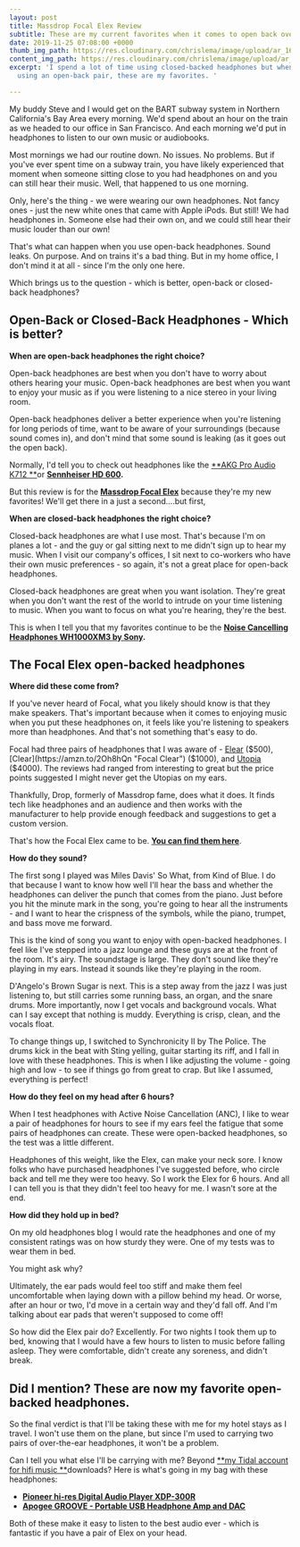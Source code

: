 ```yaml
---
layout: post
title: Massdrop Focal Elex Review
subtitle: These are my current favorites when it comes to open back over-the-ear headphones
date: 2019-11-25 07:08:00 +0000
thumb_img_path: https://res.cloudinary.com/chrislema/image/upload/ar_16:9,c_fill/c_scale,w_auto/c_limit,w_1000/v1574666039/FocalHeadphones2_uu1yls.jpg
content_img_path: https://res.cloudinary.com/chrislema/image/upload/ar_16:9,c_fill/c_scale,w_auto/c_limit,w_1000/v1574666049/FocalHeadphones_kbxicc.jpg
excerpt: 'I spend a lot of time using closed-backed headphones but when it comes to
  using an open-back pair, these are my favorites. '

---
```

My buddy Steve and I would get on the BART subway system in Northern California's Bay Area every morning. We'd spend about an hour on the train as we headed to our office in San Francisco. And each morning we'd put in headphones to listen to our own music or audiobooks.

Most mornings we had our routine down. No issues. No problems. But if you've ever spent time on a subway train, you have likely experienced that moment when someone sitting close to you had headphones on and you can still hear their music. Well, that happened to us one morning.

Only, here's the thing - we were wearing our own headphones. Not fancy ones - just the new white ones that came with Apple iPods. But still! We had headphones in. Someone else had their own on, and we could still hear their music louder than our own!

That's what can happen when you use open-back headphones. Sound leaks. On purpose. And on trains it's a bad thing. But in my home office, I don't mind it at all - since I'm the only one here.

Which brings us to the question - which is better, open-back or closed-back headphones?

## Open-Back or Closed-Back Headphones - Which is better?

**When are open-back headphones the right choice?**

Open-back headphones are best when you don't have to worry about others hearing your music. Open-back headphones are best when you want to enjoy your music as if you were listening to a nice stereo in your living room.

Open-back headphones deliver a better experience when you're listening for long periods of time, want to be aware of your surroundings (because sound comes in), and don't mind that some sound is leaking (as it goes out the open back).

Normally, I'd tell you to check out headphones like the [**AKG Pro Audio K712 **](https://amzn.to/2Da6M0f "AKG Pro Audio K712")or [**Sennheiser HD 600**](https://amzn.to/2XNzIED "Sennheiser HD 600")**.** 

But this review is for the [**Massdrop Focal Elex**](https://drop.com/buy/massdrop-x-focal-elex-headphones/ "Focal ") because they're my new favorites! We'll get there in a just a second....but first, 

**When are closed-back headphones the right choice?**

Closed-back headphones are what I use most. That's because I'm on planes a lot - and the guy or gal sitting next to me didn't sign up to hear my music. When I visit our company's offices, I sit next to co-workers who have their own music preferences - so again, it's not a great place for open-back headphones.

Closed-back headphones are great when you want isolation. They're great when you don't want the rest of the world to intrude on your time listening to music. When you want to focus on what you're hearing, they're the best.

This is when I tell you that my favorites continue to be the [**Noise Cancelling Headphones WH1000XM3 by Sony**](https://amzn.to/2pOQJlt "Noise Cancelling Headphones WH1000XM3 by Sony")**.**

## The Focal Elex open-backed headphones

**Where did these come from?**

If you've never heard of Focal, what you likely should know is that they make speakers. That's important because when it comes to enjoying music when you put these headphones on, it feels like you're listening to speakers more than headphones. And that's not something that's easy to do.

Focal had three pairs of headphones that I was aware of - [Elear](https://amzn.to/35vqcJ2 "Focal Elear") ($500), [Clear](https://amzn.to/2Oh8hQn "Focal Clear") ($1000), and [Utopia](https://amzn.to/2riASff "Focal Utopia") ($4000). The reviews had ranged from interesting to great but the price points suggested I might never get the Utopias on my ears.

Thankfully, Drop, formerly of Massdrop fame, does what it does. It finds tech like headphones and an audience and then works with the manufacturer to help provide enough feedback and suggestions to get a custom version.

That's how the Focal Elex came to be. [**You can find them here**](https://drop.com/buy/massdrop-x-focal-elex-headphones "Focal Elex Headphones").

**How do they sound?**

The first song I played was Miles Davis' So What, from Kind of Blue. I do that because I want to know how well I'll hear the bass and whether the headphones can deliver the punch that comes from the piano. Just before you hit the minute mark in the song, you're going to hear all the instruments - and I want to hear the crispness of the symbols, while the piano, trumpet, and bass move me forward.

This is the kind of song you want to enjoy with open-backed headphones. I feel like I've stepped into a jazz lounge and these guys are at the front of the room. It's airy. The soundstage is large. They don't sound like they're playing in my ears. Instead it sounds like they're playing in the room.

D'Angelo's Brown Sugar is next. This is a step away from the jazz I was just listening to, but still carries some running bass, an organ, and the snare drums. More importantly, now I get vocals and background vocals. What can I say except that nothing is muddy. Everything is crisp, clean, and the vocals float.

To change things up, I switched to Synchronicity II by The Police. The drums kick in the beat with Sting yelling, guitar starting its riff, and I fall in love with these headphones. This is when I like adjusting the volume - going high and low - to see if things go from great to crap. But like I assumed, everything is perfect!

**How do they feel on my head after 6 hours?**

When I test headphones with Active Noise Cancellation (ANC), I like to wear a pair of headphones for hours to see if my ears feel the fatigue that some pairs of headphones can create. These were open-backed headphones, so the test was a little different.

Headphones of this weight, like the Elex, can make your neck sore. I know folks who have purchased headphones I've suggested before, who circle back and tell me they were too heavy. So I work the Elex for 6 hours. And all I can tell you is that they didn't feel too heavy for me. I wasn't sore at the end.

**How did they hold up in bed?**

On my old headphones blog I would rate the headphones and one of my consistent ratings was on how sturdy they were. One of my tests was to wear them in bed. 

You might ask why?

Ultimately, the ear pads would feel too stiff and make them feel uncomfortable when laying down with a pillow behind my head. Or worse, after an hour or two, I'd move in a certain way and they'd fall off. And I'm talking about ear pads that weren't supposed to come off!

So how did the Elex pair do? Excellently. For two nights I took them up to bed, knowing that I would have a few hours to listen to music before falling asleep. They were comfortable, didn't create any soreness, and didn't break.

## Did I mention? These are now my favorite open-backed headphones.

So the final verdict is that I'll be taking these with me for my hotel stays as I travel. I won't use them on the plane, but since I'm used to carrying two pairs of over-the-ear headphones, it won't be a problem.

Can I tell you what else I'll be carrying with me? Beyond [**my Tidal account for hifi music **](https://tidal.com/ "my Tidal account for hifi music")downloads? Here is what's going in my bag with these headphones:

* [**Pioneer hi-res Digital Audio Player XDP-300R**](https://amzn.to/35vKAtt "Pioneer hi-res Digital Audio Player XDP-300R")
* [**Apogee GROOVE - Portable USB Headphone Amp and DAC**](https://amzn.to/37C8tl6 "Apogee GROOVE - Portable USB Headphone Amp and DAC")

Both of these make it easy to listen to the best audio ever - which is fantastic if you have a pair of Elex on your head.